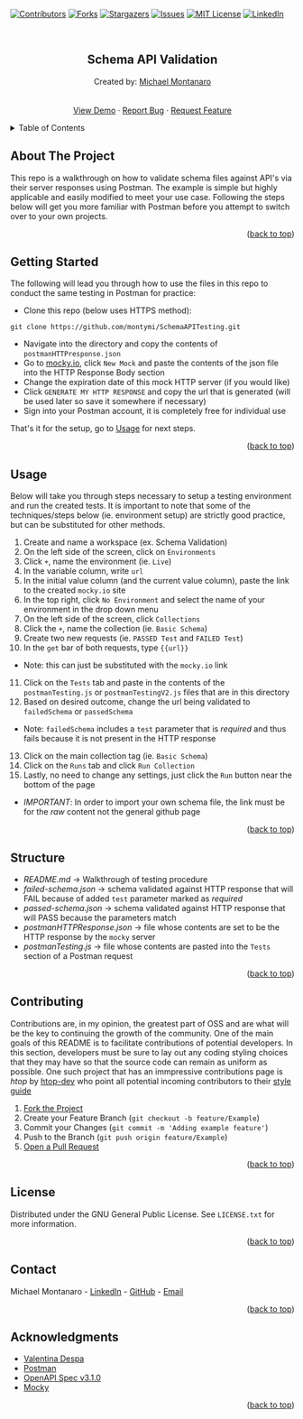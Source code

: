 <div id="readme-top"></div>

<!-- PROJECT SHIELDS -->
[![Contributors][contributors-shield]][contributors-url]
[![Forks][forks-shield]][forks-url]
[![Stargazers][stars-shield]][stars-url]
[![Issues][issues-shield]][issues-url]
[![MIT License][license-shield]][license-url]
[![LinkedIn][linkedin-shield]][linkedin-url]



<!-- PROJECT LOGO -->
<br />
<div align="center">
  <h2 align="center">Schema API Validation</h2>

  <p align="center">
    Created by: <a href="https://github.com/montymi">Michael Montanaro</a>
    <br />
    <br />
    <br />
    <a href="#usage">View Demo</a>
    ·
    <a href="https://github.com/montymi/SchemeAPITesting/issues">Report Bug</a>
    ·
    <a href="https://github.com/montymi/SchemaAPITesting/issues">Request Feature</a>
  </p>
</div>



<!-- TABLE OF CONTENTS -->
<details>
  <summary>Table of Contents</summary>
  <ol>
    <li><a href="#about-the-project">About The Project</a></li>
    <li><a href="#getting-started">Getting Started</a></li>
    <li><a href="#usage">Usage</a></li>
    <li><a href="#contributing">Contributing</a></li>
    <li><a href="#license">License</a></li>
    <li><a href="#contact">Contact</a></li>
    <li><a href="#acknowledgments">Acknowledgments</a></li>
  </ol>
</details>

<!-- ABOUT THE PROJECT -->
## About The Project

This repo is a walkthrough on how to validate schema files against API's via their server responses using Postman. The example is simple but highly applicable and easily modified to meet your use case. Following the steps below will get you more familiar with Postman before you attempt to switch over to your own projects.

<p align="right">(<a href="#readme-top">back to top</a>)</p>

<!-- GETTING STARTED -->
## Getting Started

The following will lead you through how to use the files in this repo to conduct the same testing in Postman for practice:

- Clone this repo (below uses HTTPS method):
```
git clone https://github.com/montymi/SchemaAPITesting.git
```
- Navigate into the directory and copy the contents of `postmanHTTPresponse.json`
- Go to [mocky.io](https://designer.mocky.io/), click `New Mock` and paste the contents of the json file into the HTTP Response Body section
- Change the expiration date of this mock HTTP server (if you would like)
- Click `GENERATE MY HTTP RESPONSE` and copy the url that is generated (will be used later so save it somewhere if necessary)
- Sign into your Postman account, it is completely free for individual use


That's it for the setup, go to [Usage](#usage) for next steps.


<p align="right">(<a href="#readme-top">back to top</a>)</p>

<!-- USAGE EXAMPLES -->
## Usage

Below will take you through steps necessary to setup a testing environment and run the created tests. It is important to note that some of the techniques/steps below (ie. environment setup) are strictly good practice, but can be substituted for other methods. 

1. Create and name a workspace (ex. Schema Validation)
2. On the left side of the screen, click on `Environments`
3. Click `+`, name the environment (ie. `Live`)
4. In the variable column, write `url`
5. In the initial value column (and the current value column), paste the link to the created `mocky.io` site
6. In the top right, click `No Environment` and select the name of your environment in the drop down menu
7. On the left side of the screen, click `Collections`
8. Click the `+`, name the collection (ie. `Basic Schema`)
9. Create two new requests (ie. `PASSED Test` and `FAILED Test`)
10. In the `get` bar of both requests, type `{{url}}`
- Note: this can just be substituted with the `mocky.io` link
11. Click on the `Tests` tab and paste in the contents of the `postmanTesting.js` or `postmanTestingV2.js` files that are in this directory
12. Based on desired outcome, change the url being validated to `failedSchema` or `passedSchema`
- Note: `failedSchema` includes a `test` parameter that is *required* and thus fails because it is not present in the HTTP response
13. Click on the main collection tag (ie. `Basic Schema`)
14. Click on the `Runs` tab and click `Run Collection`
15. Lastly, no need to change any settings, just click the `Run` button near the bottom of the page
- *IMPORTANT*: In order to import your own schema file, the link must be for the *raw* content not the general github page

<p align="right">(<a href="#readme-top">back to top</a>)</p>

<!-- STRUCTURE -->
## Structure

- *README.md* -> Walkthrough of testing procedure
- *failed-schema.json* -> schema validated against HTTP response that will FAIL because of added `test` parameter marked as *required*
- *passed-schema.json* -> schema validated against HTTP response that will PASS because the parameters match
- *postmanHTTPResponse.json* -> file whose contents are set to be the HTTP response by the `mocky` server
- *postmanTesting.js* -> file whose contents are pasted into the `Tests` section of a Postman request

<p align="right">(<a href="#readme-top">back to top</a>)</p>


<!-- CONTRIBUTING -->
## Contributing

Contributions are, in my opinion, the greatest part of OSS and are what will be the key to continuing the growth of the community. One of the main goals of this README is to facilitate contributions of potential developers. In this section, developers must be sure to lay out any coding styling choices that they may have so that the source code can remain as uniform as possible. One such project that has an immpressive contributions page is *htop* by [htop-dev](https://github.com/htop-dev/htop) who point all potential incoming contributors to their [style guide](https://github.com/htop-dev/htop/blob/main/docs/styleguide.md)

1. [Fork the Project](https://docs.github.com/en/get-started/quickstart/fork-a-repo)
2. Create your Feature Branch (`git checkout -b feature/Example`)
3. Commit your Changes (`git commit -m 'Adding example feature'`)
4. Push to the Branch (`git push origin feature/Example`)
5. [Open a Pull Request](https://docs.github.com/en/pull-requests/collaborating-with-pull-requests/proposing-changes-to-your-work-with-pull-requests/about-pull-requests)

<p align="right">(<a href="#readme-top">back to top</a>)</p>



<!-- LICENSE -->
## License

Distributed under the GNU General Public License. See `LICENSE.txt` for more information.

<p align="right">(<a href="#readme-top">back to top</a>)</p>



<!-- CONTACT -->
## Contact

Michael Montanaro - [LinkedIn](https://www.linkedin.com/in/michael-montanaro/) - [GitHub](https://github.com/montymi) - [Email](mcmontanaro01@gmail.com)

<p align="right">(<a href="#readme-top">back to top</a>)</p>



<!-- ACKNOWLEDGMENTS -->
## Acknowledgments

* [Valentina Despa](https://www.youtube.com/watch?v=P_So0vpNJCQ&t=211s&ab_channel=ValentinDespa)
* [Postman](https://learning.postman.com/docs/writing-scripts/test-scripts/)
* [OpenAPI Spec v3.1.0](https://spec.openapis.org/oas/v3.1.0)
* [Mocky](https://mocky.io)

<p align="right">(<a href="#readme-top">back to top</a>)</p>


<!-- MARKDOWN LINKS & IMAGES -->
<!-- https://www.markdownguide.org/basic-syntax/#reference-style-links -->
[contributors-shield]: https://img.shields.io/github/contributors/montymi/SchemaAPITesting.svg?style=for-the-badge
[contributors-url]: https://github.com/montymi/SchemaAPITesting/graphs/contributors
[forks-shield]: https://img.shields.io/github/forks/montymi/SchemaAPITesting.svg?style=for-the-badge
[forks-url]: https://github.com/montymi/SchemaAPITesting/network/members
[stars-shield]: https://img.shields.io/github/stars/montymi/SchemaAPITesting.svg?style=for-the-badge
[stars-url]: https://github.com/montymi/SchemaAPITesting/stargazers
[issues-shield]: https://img.shields.io/github/issues/montymi/SchemaAPITesting.svg?style=for-the-badge
[issues-url]: https://github.com/montymi/SchemaAPITesting/issues
[license-shield]: https://img.shields.io/github/license/montymi/SchemaAPITesting.svg?style=for-the-badge
[license-url]: https://github.com/montymi/SchemaAPITesting/blob/master/LICENSE.txt
[linkedin-shield]: https://img.shields.io/badge/-LinkedIn-black.svg?style=for-the-badge&logo=linkedin&colorB=555
[linkedin-url]: https://linkedin.com/in/michael-montanaro
